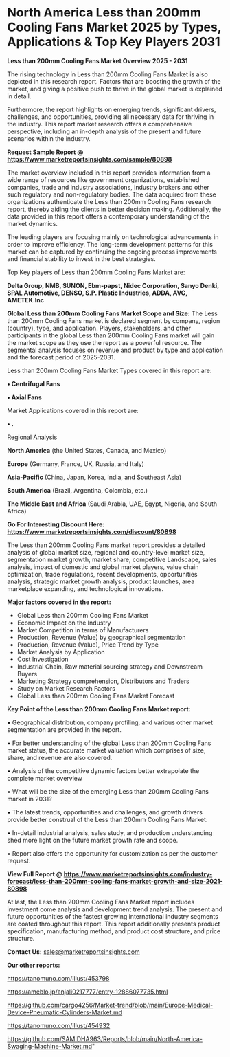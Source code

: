 # North America Less than 200mm Cooling Fans Market 2025 by Types, Applications & Top Key Players 2031

<Strong> Less than 200mm Cooling Fans Market Overview 2025 - 2031</strong>

The rising technology in Less than 200mm Cooling Fans Market is also depicted in this research report. Factors that are boosting the growth of the market, and giving a positive push to thrive in the global market is explained in detail.

Furthermore, the report highlights on emerging trends, significant drivers, challenges, and opportunities, providing all necessary data for thriving in the industry. This report market research offers a comprehensive perspective, including an in-depth analysis of the present and future scenarios within the industry.

<strong>Request Sample Report @ <a href=https://www.marketreportsinsights.com/sample/80898>https://www.marketreportsinsights.com/sample/80898</a></strong>

The market overview included in this report provides information from a wide range of resources like government organizations, established companies, trade and industry associations, industry brokers and other such regulatory and non-regulatory bodies. The data acquired from these organizations authenticate the Less than 200mm Cooling Fans research report, thereby aiding the clients in better decision making. Additionally, the data provided in this report offers a contemporary understanding of the market dynamics.

The leading players are focusing mainly on technological advancements in order to improve efficiency. The long-term development patterns for this market can be captured by continuing the ongoing process improvements and financial stability to invest in the best strategies.

Top Key players of Less than 200mm Cooling Fans Market are:

<strong>Delta Group, NMB, SUNON, Ebm-papst, Nidec Corporation, Sanyo Denki, SPAL Automotive, DENSO, S.P. Plastic Industries, ADDA, AVC, AMETEK.Inc</strong>

<strong><b>Global Less than 200mm Cooling Fans Market Scope and Size:</b></strong>
The Less than 200mm Cooling Fans market is declared segment by company, region (country), type, and application. Players, stakeholders, and other participants in the global Less than 200mm Cooling Fans market will gain the market scope as they use the report as a powerful resource. The segmental analysis focuses on revenue and product by type and application and the forecast period of 2025-2031.

Less than 200mm Cooling Fans Market Types covered in this report are:

<strong>• Centrifugal Fans

• Axial Fans</strong>

Market Applications covered in this report are:

<strong>• .</strong> 

Regional Analysis

<strong>North America</strong> (the United States, Canada, and Mexico)

<strong>Europe</strong> (Germany, France, UK, Russia, and Italy)

<strong>Asia-Pacific</strong> (China, Japan, Korea, India, and Southeast Asia)

<strong>South America</strong> (Brazil, Argentina, Colombia, etc.)

<strong>The Middle East and Africa</strong> (Saudi Arabia, UAE, Egypt, Nigeria, and South Africa)

<strong>Go For Interesting Discount Here: <a href=https://www.marketreportsinsights.com/discount/80898>https://www.marketreportsinsights.com/discount/80898</a></strong>

The Less than 200mm Cooling Fans market report provides a detailed analysis of global market size, regional and country-level market size, segmentation market growth, market share, competitive Landscape, sales analysis, impact of domestic and global market players, value chain optimization, trade regulations, recent developments, opportunities analysis, strategic market growth analysis, product launches, area marketplace expanding, and technological innovations.

<strong><b>Major factors covered in the report:</b></strong>
<ul>
  <li>Global Less than 200mm Cooling Fans Market </li>
  <li>Economic Impact on the Industry</li>
  <li>Market Competition in terms of Manufacturers</li>
  <li>Production, Revenue (Value) by geographical segmentation</li>
  <li>Production, Revenue (Value), Price Trend by Type</li>
  <li>Market Analysis by Application</li>
  <li>Cost Investigation</li>
  <li>Industrial Chain, Raw material sourcing strategy and Downstream Buyers</li>
  <li>Marketing Strategy comprehension, Distributors and Traders</li>
  <li>Study on Market Research Factors</li>
  <li>Global Less than 200mm Cooling Fans Market Forecast</li>
</ul>

<strong><b>Key Point of the Less than 200mm Cooling Fans Market report:</b></strong>

• Geographical distribution, company profiling, and various other market segmentation are provided in the report.

• For better understanding of the global Less than 200mm Cooling Fans market status, the accurate market valuation which comprises of size, share, and revenue are also covered.

• Analysis of the competitive dynamic factors better extrapolate the complete market overview

• What will be the size of the emerging Less than 200mm Cooling Fans market in 2031?

• The latest trends, opportunities and challenges, and growth drivers provide better construal of the Less than 200mm Cooling Fans Market.

• In-detail industrial analysis, sales study, and production understanding shed more light on the future market growth rate and scope.

• Report also offers the opportunity for customization as per the customer request.

<strong><b>View Full Report @ <a href=https://www.marketreportsinsights.com/industry-forecast/less-than-200mm-cooling-fans-market-growth-and-size-2021-80898>https://www.marketreportsinsights.com/industry-forecast/less-than-200mm-cooling-fans-market-growth-and-size-2021-80898</a></b></strong>


At last, the Less than 200mm Cooling Fans Market report includes investment come analysis and development trend analysis. The present and future opportunities of the fastest growing international industry segments are coated throughout this report. This report additionally presents product specification, manufacturing method, and product cost structure, and price structure.

<strong>Contact Us:</strong>
sales@marketreportsinsights.com

<strong>Our other reports:</strong>

<a href=https://tanomuno.com/illust/453798>https://tanomuno.com/illust/453798</a>

<a href=https://ameblo.jp/anjali0217777/entry-12886077735.html>https://ameblo.jp/anjali0217777/entry-12886077735.html</a>

<a href=https://github.com/cargo4256/Market-trend/blob/main/Europe-Medical-Device-Pneumatic-Cylinders-Market.md>https://github.com/cargo4256/Market-trend/blob/main/Europe-Medical-Device-Pneumatic-Cylinders-Market.md</a>

<a href=https://tanomuno.com/illust/454932>https://tanomuno.com/illust/454932</a>

<a href=https://github.com/SAMIDHA963/Reports/blob/main/North-America-Swaging-Machine-Market.md>https://github.com/SAMIDHA963/Reports/blob/main/North-America-Swaging-Machine-Market.md</a>"
